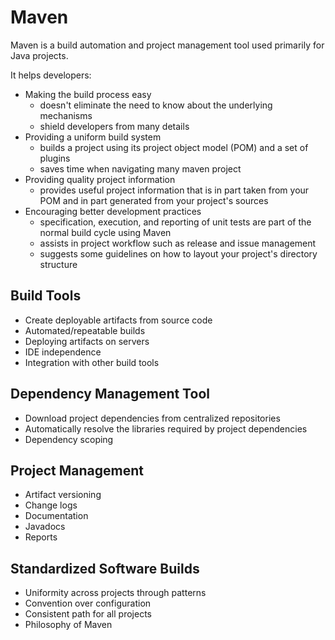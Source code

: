# Maven

Maven is a build automation and project management tool used primarily for Java projects.

It helps developers:

- Making the build process easy
  - doesn't eliminate the need to know about the underlying mechanisms
  - shield developers from many details
- Providing a uniform build system
  - builds a project using its project object model (POM) and a set of plugins
  - saves time when navigating many maven project
- Providing quality project information
  - provides useful project information that is in part taken from your POM and in part generated from your project's sources
- Encouraging better development practices
  - specification, execution, and reporting of unit tests are part of the normal build cycle using Maven
  - assists in project workflow such as release and issue management
  - suggests some guidelines on how to layout your project's directory structure

## Build Tools

- Create deployable artifacts from source code
- Automated/repeatable builds
- Deploying artifacts on servers
- IDE independence
- Integration with other build tools

## Dependency Management Tool

- Download project dependencies from centralized repositories
- Automatically resolve the libraries required by project dependencies
- Dependency scoping

## Project Management

- Artifact versioning
- Change logs
- Documentation
- Javadocs
- Reports

## Standardized Software Builds

- Uniformity across projects through patterns
- Convention over configuration
- Consistent path for all projects
- Philosophy of Maven
